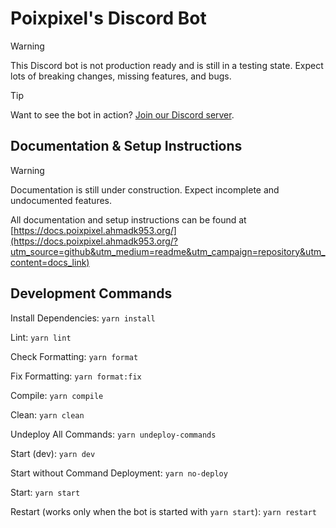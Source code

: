 # Poixpixel's Discord Bot

> [!WARNING]
> This Discord bot is not production ready and is still in a testing state. Expect lots of breaking changes, missing features, and bugs.

> [!TIP]
> Want to see the bot in action? [Join our Discord server](https://discord.gg/KRTGjxx7gY).

## Documentation & Setup Instructions

> [!WARNING]
> Documentation is still under construction. Expect incomplete and undocumented features.

All documentation and setup instructions can be found at [https://docs.poixpixel.ahmadk953.org/](https://docs.poixpixel.ahmadk953.org/?utm_source=github&utm_medium=readme&utm_campaign=repository&utm_content=docs_link)

## Development Commands

Install Dependencies: ``yarn install``

Lint: ``yarn lint``

Check Formatting: ``yarn format``

Fix Formatting: ``yarn format:fix``

Compile: ``yarn compile``

Clean: ``yarn clean``

Undeploy All Commands: ``yarn undeploy-commands``

Start (dev): ``yarn dev``

Start without Command Deployment: ``yarn no-deploy``

Start: ``yarn start``

Restart (works only when the bot is started with ``yarn start``): ``yarn restart``
